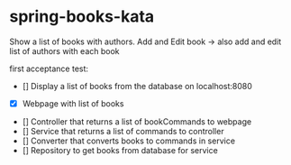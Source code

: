 # spring-books-kata
Show a list of books with authors.
Add and Edit book -> also add and edit list of authors with each book



first acceptance test: 
- [] Display a list of books from the database on localhost:8080
- [x] Webpage with list of books
- [] Controller that returns a list of bookCommands to webpage
- [] Service that returns a list of commands to controller
- [] Converter that converts books to commands in service
- [] Repository to get books from database for service